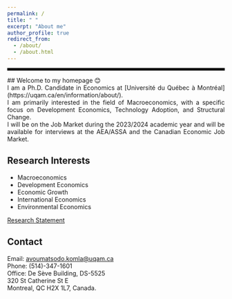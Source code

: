 ```yaml
---
permalink: /
title: " "
excerpt: "About me"
author_profile: true
redirect_from: 
  - /about/
  - /about.html
---
```

<hr style="border-top: 5px solid #000;">
## Welcome to my homepage 😊
<div style="text-align: justify">
 I am a Ph.D. Candidate in Economics at [Université du Québec à Montréal](https://uqam.ca/en/information/about/). 
</div>

 <div style="text-align: justify">
 I am primarily interested in the field of Macroeconomics, with a specific focus on Development Economics, Technology Adoption, and Structural Change.
</div>

<div style="text-align: justify">
 I will be on the Job Market during the 2023/2024 academic year and will be available for interviews at the AEA/ASSA and the Canadian Economic Job Market.
</div>

## Research Interests
* Macroeconomics
* Development Economics
* Economic Growth
* International Economics
* Environmental Economics
  
[Research Statement](http://avoumatsodo.github.io/files/research_statement.pdf)

## Contact
Email: <a href="mailto:avoumatsodo.komla@uqam.ca">avoumatsodo.komla@uqam.ca</a>  
Phone: (514)-347-1601  
Office: De Sève Building, DS-5525  
320 St Catherine St E  
Montreal, QC H2X 1L7, Canada.  


